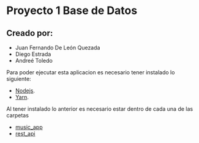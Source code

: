 # Proyecto 1 Base de Datos
## Creado por: 

<ul>
    <li>Juan Fernando De León Quezada</li>
    <li>Diego Estrada</li>
    <li>Andreé Toledo</li>
</ul>

Para poder ejecutar esta aplicacion es necesario tener instalado lo siguiente:<br/>

- [Nodejs](https://nodejs.org/es/).    
- [Yarn](https://classic.yarnpkg.com/en/docs/install/#windows-stable).

Al tener instalado lo anterior es necesario estar dentro de cada una de las carpetas 

* [music_app](./music_app)
* [rest_api](./rest_api)
